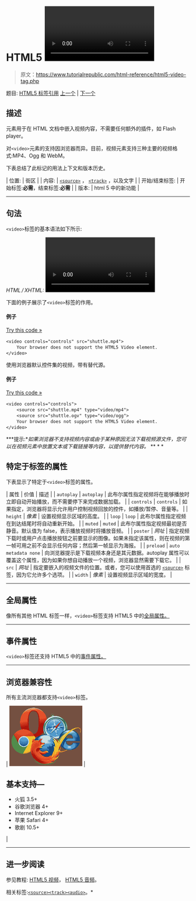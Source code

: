 # HTML5 <video>标签</video>

> 原文：<https://www.tutorialrepublic.com/html-reference/html5-video-tag.php>

题目: [HTML5 标签引用](html5-tags.php) [上一个](html-var-tag.php) | [下一个](html5-wbr-tag.php)

## 描述

元素用于在 HTML 文档中嵌入视频内容，不需要任何额外的插件，如 Flash player。

对`<video>`元素的支持因浏览器而异。目前，视频元素支持三种主要的视频格式:MP4、Ogg 和 WebM。

下表总结了此标记的用法上下文和版本历史。

| 位置: | 街区 |
| 内容: | [`<source>`](html5-source-tag.php) ， [`<track>`](html5-track-tag.php) ，以及文字 |
| 开始/结束标签: | 开始标签:**必需**，结束标签:**必需** |
| 版本: | html 5 中的新功能 |

* * *

## 句法

`<video>`标签的基本语法如下所示:

*HTML / XHTML:* <video> ... </video>

下面的例子展示了`<video>`标签的作用。

#### 例子

[Try this code »](../codelab.php?topic=html5&file=video-tag "Try this code using online Editor")

```
<video controls="controls" src="shuttle.mp4">
    Your browser does not support the HTML5 Video element.
</video>
```

使用浏览器默认控件集的视频，带有替代源。

#### 例子

[Try this code »](../codelab.php?topic=html5&file=video-tag-with-multiple-sources "Try this code using online Editor")

```
<video controls="controls">
    <source src="shuttle.mp4" type="video/mp4">
    <source src="shuttle.ogv" type="video/ogg">
    Your browser does not support the HTML5 Video element.
</video>
```

 ***提示:**如果浏览器不支持视频内容或由于某种原因无法下载视频源文件，您可以在视频元素中放置文本或下载链接等内容，以提供替代内容。*  ** * *

## 特定于标签的属性

下表显示了特定于`<video>`标签的属性。

| 属性 | 价值 | 描述 |
| `autoplay` | `autoplay` | 此布尔属性指定视频将在能够播放时立即自动开始播放，而不需要停下来完成数据加载。 |
| `controls` | `controls` | 如果指定，浏览器将显示允许用户控制视频回放的控件，如播放/暂停、音量等。 |
| `height` | *像素* | 设置视频显示区域的高度。 |
| `loop` | `loop` | 此布尔属性指定视频在到达结尾时将自动重新开始。 |
| `muted` | `muted` | 此布尔属性指定视频最初是否静音。默认值为 false，表示播放视频时将播放音频。 |
| `poster` | *网址* | 指定视频下载时或用户点击播放按钮之前要显示的图像。如果未指定该属性，则在视频的第一帧可用之前不会显示任何内容；然后第一帧显示为海报。 |
| `preload` | `auto
metadata
none` | 向浏览器提示是下载视频本身还是其元数据。autoplay 属性可以覆盖这个属性，因为如果你想自动播放一个视频，浏览器显然需要下载它。 |
| `src` | *网址* | 指定要嵌入的视频文件的位置。或者，您可以使用首选的 [`<source>`](html5-source-tag.php) 标签，因为它允许多个选项。 |
| `width` | *像素* | 设置视频显示区域的宽度。 |

* * *

## 全局属性

像所有其他 HTML 标签一样，`<video>`标签支持 HTML5 中的[全局属性。](html5-global-attributes.php)

* * *

## 事件属性

`<video>`标签还支持 HTML5 中的[事件属性。](html5-event-attributes.php)

* * *

## 浏览器兼容性

所有主流浏览器都支持`<video>`标签。

| ![Browsers Icon](img/e9331123c77668c1832e541c2fca1002.png) | 

## 基本支持—

*   火狐 3.5+
*   谷歌浏览器 4+
*   Internet Explorer 9+
*   苹果 Safari 4+
*   歌剧 10.5+

 |

* * *

## 进一步阅读

参见教程: [HTML5 视频](../html-tutorial/html5-video.php)， [HTML5 音频](../html-tutorial/html5-audio.php)。

相关标签:[`<source>`](html5-source-tag.php)[`<track>`](html5-track-tag.php)[`<audio>`](html5-audio-tag.php)。*